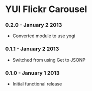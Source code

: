 YUI Flickr Carousel
===================

### 0.2.0 - January 2 2013

*   Converted module to use yogi

### 0.1.1 - January 2 2013

*   Switched from using Get to JSONP

### 0.1.0 - January 1 2013

*   Initial functional release